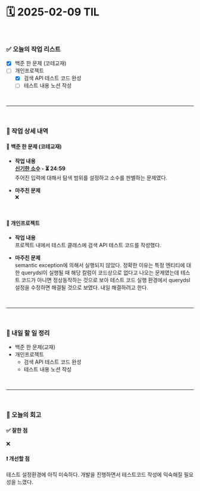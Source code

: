 # 🗓️ 2025-02-09 TIL

<br>

### ✅ 오늘의 작업 리스트  
- [x] 백준 한 문제 (코테교재)
- [ ] 개인프로젝트
    - [x] 검색 API 테스트 코드 완성
    - [ ] 테스트 내용 노션 작성

<br>

---

<br>

### 📌 작업 상세 내역  

#### 🔹 백준 한 문제 (코테교재)
- **작업 내용**<br>
**[신기한 소수](https://www.acmicpc.net/problem/2023) - ⏳ 24:59**<br>
주어진 입력에 대해서 탐색 범위를 설정하고 소수를 판별하는 문제였다.

- **마주친 문제**<br>
❌

<br>

#### 🔹 개인프로젝트
- **작업 내용**<br>
프로젝트 내에서 테스트 클래스에 검색 API 테스트 코드를 작성했다.

- **마주친 문제**<br>
semantic exception에 의해서 실행되지 않았다. 정확한 이유는 특정 엔티티에 대한 querydsl이 실행될 때 해당 칼럼이 코드상으로 없다고 나오는 문제였는데 테스트 코드가 아니면 정상동작하는 것으로 보아 테스트 코드 실행 환경에서 querydsl 설정을 수정하면 해결될 것으로 보였다. 내일 해결하려고 한다.

<br>

---

<br>

### 🚀 내일 할 일 정리  

- 백준 한 문제(교재)
- 개인프로젝트
    - 검색 API 테스트 코드 완성
    - 테스트 내용 노션 작성

<br>

---

<br>

### 🧐 오늘의 회고  

#### ✅ 잘한 점
❌

#### ❗ 개선할 점
테스트 설정환경에 아직 미숙하다. 개발을 진행하면서 테스트코드 작성에 익숙해질 필요성을 느꼈다.


<br><br><br>